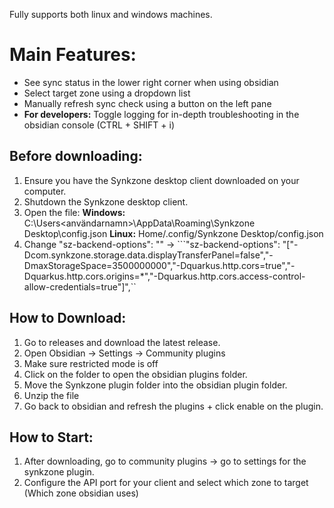 Fully supports both linux and windows machines.

# Main Features:
* See sync status in the lower right corner when using obsidian
* Select target zone using a dropdown list
* Manually refresh sync check using a button on the left pane
* **For developers:** Toggle logging for in-depth troubleshooting in the obsidian console (CTRL + SHIFT + i)

## Before downloading:
1. Ensure you have the Synkzone desktop client downloaded on your computer.
2. Shutdown the Synkzone desktop client.
3. Open the file:
  **Windows:** C:\Users\<användarnamn>\AppData\Roaming\Synkzone Desktop\config.json
  **Linux:** Home/.config/Synkzone Desktop/config.json
4. Change "sz-backend-options": "" -> ```"sz-backend-options": "[\"-Dcom.synkzone.storage.data.displayTransferPanel=false\",\"-DmaxStorageSpace=3500000000\",\"-Dquarkus.http.cors=true\",\"-Dquarkus.http.cors.origins=*\",\"-Dquarkus.http.cors.access-control-allow-credentials=true\"]",``

## How to Download:
1. Go to releases and download the latest release.
2. Open Obsidian -> Settings -> Community plugins
3. Make sure restricted mode is off
4. Click on the folder to open the obsidian plugins folder. 
5. Move the Synkzone plugin folder into the obsidian plugin folder.
6. Unzip the file
7. Go back to obsidian and refresh the plugins + click enable on the plugin.

## How to Start:
1. After downloading, go to community plugins -> go to settings for the synkzone plugin. 
2. Configure the API port for your client and select which zone to target (Which zone obsidian uses)
